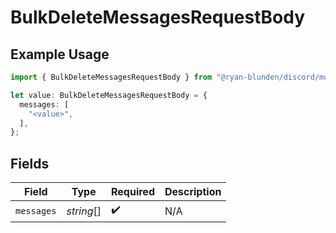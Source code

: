 # BulkDeleteMessagesRequestBody

## Example Usage

```typescript
import { BulkDeleteMessagesRequestBody } from "@ryan-blunden/discord/models/operations";

let value: BulkDeleteMessagesRequestBody = {
  messages: [
    "<value>",
  ],
};
```

## Fields

| Field              | Type               | Required           | Description        |
| ------------------ | ------------------ | ------------------ | ------------------ |
| `messages`         | *string*[]         | :heavy_check_mark: | N/A                |
